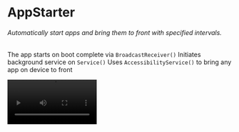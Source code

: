 # AppStarter

###### Automatically start apps and bring them to front with specified intervals.

The app starts on boot complete via `BroadcastReceiver()`
Initiates background service on `Service()`
Uses `AccessibilityService()` to bring any app on device to front



<video src="https://github.com/sheinin/appstarter/raw/refs/heads/main/recording.mp4" width="200" />